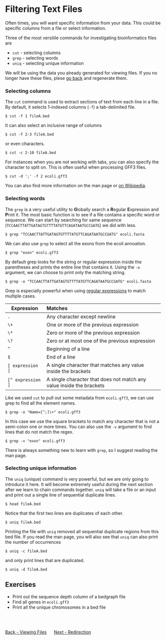 # Filtering Text Files

Often times, you will want specific information from your data.
This could be specific columns from a file or select information.

Three of the most versitile commands for investigating bioinformatics files are

- `cut` - selecting columns
- `grep` - selecting words
- `uniq` - selecting unique information

We will be using the data you already generated for viewing files. If you no longer have these files, plese [go back](gnu_utils_02.md) and regenerate them.

### Selecting columns

The `cut` command is used to extract sections of text from each line in a file.
By default, it selects 1-indexed columns (`-f`) a tab-delimited file.

```
$ cut -f 1 fileA.bed
```

It can also select an inclusive range of columns

```
$ cut -f 2-3 fileA.bed
```

or even characters.

```
$ cut -c 2-10 fileA.bed
```

For instances when you are not working with tabs, you can also specify the character to split on.
This is often useful when processing GFF3 files.

```
$ cut -d ';' -f 2 ecoli.gff3
```

You can also find more information on the man page or [on Wikipedia](https://en.wikipedia.org/wiki/Cut_(Unix)).

### Selecting words

The `grep` is a very useful utility to **G**lobally search a **R**egular **E**xpression and **P**rint it.
The most basic function is to see if a file contains a specific word or sequence.
We can start by searching for same sequence (`TCCAACTTATTGATAGTGTTTTATGTTCAGATAATGCCGATG`) we did with less.

```
$ grep "TCCAACTTATTGATAGTGTTTTATGTTCAGATAATGCCGATG" ecoli.fasta
```

We can also use `grep` to select all the exons from the ecoli annoation.

```
$ grep "exon" ecoli.gff3
```

By default grep looks for the string or regular expression inside the parentheses and prints the entire line that contains it.
Using the `-o` argument, we can choose to print only the matching string.

```
$ grep -o "TCCAACTTATTGATAGTGTTTTATGTTCAGATAATGCCGATG" ecoli.fasta
```

Grep is especially powerful when using [regular expressions](https://www.gnu.org/software/findutils/manual/html_node/find_html/grep-regular-expression-syntax.html) to match multiple cases.

| Expression | Matches |
|------------|:--------|
| `.` | Any character except newline |
| `\+` | One or more of the previous expression |
| `\*` | Zero or more of the previous expression |
| `\?` | Zero or at most one of the previous expression |
| `^` | Beginning of a line |
| `$` | End of a line |
| `[ expression ]` | A single character that matches any value inside the brackets |
| `[^ expression ]` | A single character that does not match any value inside the brackets |

Like we used `cut` to pull out some metadata from `ecoli.gff3`, we can use grep to find all the element names.

```
$ grep -o "Name=[^;]\+" ecoli.gff3
```

In this case we use the square brackets to match any character that is not a semi-colon one or more times.
You can also use the `-v` argument to find lines that do not match the regex.

```
$ grep -v "exon" ecoli.gff3
```

There is always something new to learn with `grep`, so I suggest reading the man page.

### Selecting unique information

The `uniq` (unique) command is very powerful, but we are only going to introduce it here.
It will become extremely useful during the next section after we learn to chain commands together.
`uniq` will take a file or an input and print out a single line of sequential duplicate lines.

```
$ head fileA.bed
```

Notice that the first two lines are duplicates of each other.


```
$ uniq fileA.bed
```

Printing the file with `uniq` removed all sequential duplicate regions from this bed file.
If you read the man page, you will also see that `uniq` can also print the number of occurrences

```
$ uniq -c fileA.bed
```

and only print lines that are duplicated.

```
$ uniq -d fileA.bed
```

## Exercises
- Print out the sequence depth column of a bedgraph file
- Find all genes in `ecoli.gff3`
- Print all the unique chromosomes in a bed file
<br>
<br>

[Back - Viewing Files](gnu_utils_02.md) &nbsp;&nbsp;&#151;&nbsp;&nbsp; [Next - Redirection](gnu_utils_04.md)
